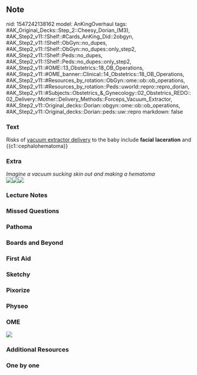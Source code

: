 ## Note
nid: 1547242138162
model: AnKingOverhaul
tags: #AK_Original_Decks::Step_2::Cheesy_Dorian_(M3), #AK_Step2_v11::!Shelf::#Cards_AnKing_Did::2obgyn, #AK_Step2_v11::!Shelf::ObGyn::no_dupes, #AK_Step2_v11::!Shelf::ObGyn::no_dupes::only_step2, #AK_Step2_v11::!Shelf::Peds::no_dupes, #AK_Step2_v11::!Shelf::Peds::no_dupes::only_step2, #AK_Step2_v11::#OME::13_Obstetrics::18_OB_Operations, #AK_Step2_v11::#OME_banner::Clinical::14_Obstetrics::18_OB_Operations, #AK_Step2_v11::#Resources_by_rotation::ObGyn::ome::ob::ob_operations, #AK_Step2_v11::#Resources_by_rotation::Peds::uworld::repro::repro_dorian, #AK_Step2_v11::#Subjects::Obstetrics_&_Gynecology::02_Obstetrics_REDO::02_Delivery::Mother::Delivery_Methods::Forceps_Vacuum_Extractor, #AK_Step2_v11::Original_decks::Dorian::obgyn::ome::ob::ob_operations, #AK_Step2_v11::Original_decks::Dorian::peds::uw::repro
markdown: false

### Text
Risks of <u>vacuum extractor delivery</u> to the baby include
<b>facial</b> <b>laceration</b> and {{c1::cephalohematoma}}

### Extra
<div>
  <i>Imagine a vacuum sucking skin out and making a hematoma</i>
</div><img src="paste-11025181048833.jpg"><img src=
"paste-69780333658115.jpg"><img src="paste-32130650342294.jpg">

### Lecture Notes


### Missed Questions


### Pathoma


### Boards and Beyond


### First Aid


### Sketchy


### Pixorize


### Physeo


### OME
<div class="ome-widget">
  <a href=
  "https://onlinemeded.org/spa/obstetrics/ob-operations/acquire?ref=anki">
  <img src="_OME_AnkiFlashcards_Lesson_1.png"></a>
</div>

### Additional Resources


### One by one

